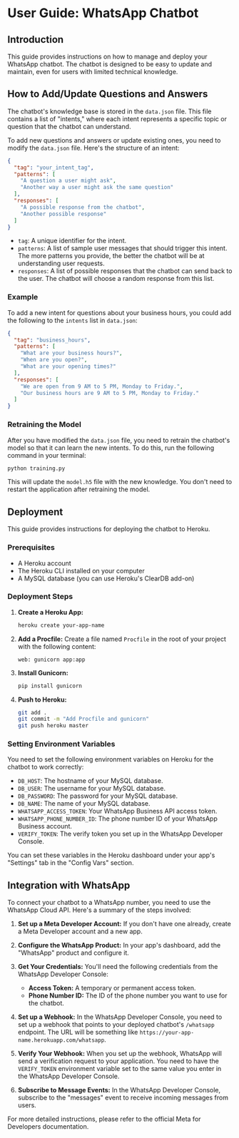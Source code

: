 # User Guide: WhatsApp Chatbot

## Introduction

This guide provides instructions on how to manage and deploy your WhatsApp chatbot. The chatbot is designed to be easy to update and maintain, even for users with limited technical knowledge.

## How to Add/Update Questions and Answers

The chatbot's knowledge base is stored in the `data.json` file. This file contains a list of "intents," where each intent represents a specific topic or question that the chatbot can understand.

To add new questions and answers or update existing ones, you need to modify the `data.json` file. Here's the structure of an intent:

```json
{
  "tag": "your_intent_tag",
  "patterns": [
    "A question a user might ask",
    "Another way a user might ask the same question"
  ],
  "responses": [
    "A possible response from the chatbot",
    "Another possible response"
  ]
}
```

- `tag`: A unique identifier for the intent.
- `patterns`: A list of sample user messages that should trigger this intent. The more patterns you provide, the better the chatbot will be at understanding user requests.
- `responses`: A list of possible responses that the chatbot can send back to the user. The chatbot will choose a random response from this list.

### Example

To add a new intent for questions about your business hours, you could add the following to the `intents` list in `data.json`:

```json
{
  "tag": "business_hours",
  "patterns": [
    "What are your business hours?",
    "When are you open?",
    "What are your opening times?"
  ],
  "responses": [
    "We are open from 9 AM to 5 PM, Monday to Friday.",
    "Our business hours are 9 AM to 5 PM, Monday to Friday."
  ]
}
```

### Retraining the Model

After you have modified the `data.json` file, you need to retrain the chatbot's model so that it can learn the new intents. To do this, run the following command in your terminal:

```bash
python training.py
```

This will update the `model.h5` file with the new knowledge. You don't need to restart the application after retraining the model.

## Deployment

This guide provides instructions for deploying the chatbot to Heroku.

### Prerequisites

- A Heroku account
- The Heroku CLI installed on your computer
- A MySQL database (you can use Heroku's ClearDB add-on)

### Deployment Steps

1. **Create a Heroku App:**
   ```bash
   heroku create your-app-name
   ```

2. **Add a Procfile:**
   Create a file named `Procfile` in the root of your project with the following content:
   ```
   web: gunicorn app:app
   ```

3. **Install Gunicorn:**
   ```bash
   pip install gunicorn
   ```

4. **Push to Heroku:**
   ```bash
   git add .
   git commit -m "Add Procfile and gunicorn"
   git push heroku master
   ```

### Setting Environment Variables

You need to set the following environment variables on Heroku for the chatbot to work correctly:

- `DB_HOST`: The hostname of your MySQL database.
- `DB_USER`: The username for your MySQL database.
- `DB_PASSWORD`: The password for your MySQL database.
- `DB_NAME`: The name of your MySQL database.
- `WHATSAPP_ACCESS_TOKEN`: Your WhatsApp Business API access token.
- `WHATSAPP_PHONE_NUMBER_ID`: The phone number ID of your WhatsApp Business account.
- `VERIFY_TOKEN`: The verify token you set up in the WhatsApp Developer Console.

You can set these variables in the Heroku dashboard under your app's "Settings" tab in the "Config Vars" section.

## Integration with WhatsApp

To connect your chatbot to a WhatsApp number, you need to use the WhatsApp Cloud API. Here's a summary of the steps involved:

1. **Set up a Meta Developer Account:** If you don't have one already, create a Meta Developer account and a new app.

2. **Configure the WhatsApp Product:** In your app's dashboard, add the "WhatsApp" product and configure it.

3. **Get Your Credentials:** You'll need the following credentials from the WhatsApp Developer Console:
   - **Access Token:** A temporary or permanent access token.
   - **Phone Number ID:** The ID of the phone number you want to use for the chatbot.

4. **Set up a Webhook:** In the WhatsApp Developer Console, you need to set up a webhook that points to your deployed chatbot's `/whatsapp` endpoint. The URL will be something like `https://your-app-name.herokuapp.com/whatsapp`.

5. **Verify Your Webhook:** When you set up the webhook, WhatsApp will send a verification request to your application. You need to have the `VERIFY_TOKEN` environment variable set to the same value you enter in the WhatsApp Developer Console.

6. **Subscribe to Message Events:** In the WhatsApp Developer Console, subscribe to the "messages" event to receive incoming messages from users.

For more detailed instructions, please refer to the official Meta for Developers documentation.
